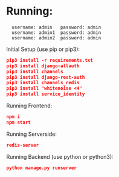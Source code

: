 # Running:

```Temporary accounts:
  username: admin   password: admin
  username: admin1  password: admin
  username: admin2  password: admin
```

Initial Setup (use pip or pip3):
```json
pip3 install -r requirements.txt
pip3 install django-allauth
pip3 install channels
pip3 install django-rest-auth
pip3 install channels_redis
pip3 install "whitenoise <4"
pip3 install service_identity
```

Running Frontend:

```json
npm i
npm start
```

Running Serverside:
```json
redis-server
```

Running Backend (use python or python3):

```json
python manage.py runserver
```
